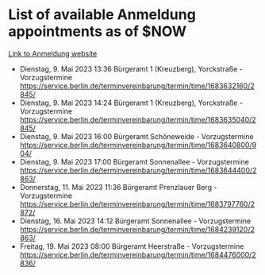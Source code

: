 # List of available Anmeldung appointments as of $NOW
[Link to Anmeldung website](https://service.berlin.de/terminvereinbarung/termin/tag.php?termin=1&anliegen[]=120686&dienstleisterlist=122210,122217,327316,122219,327312,122227,327314,122231,327346,122243,327348,122254,122252,329742,122260,329745,122262,329748,122271,327278,122273,327274,122277,327276,330436,122280,327294,122282,327290,122284,327292,122291,327270,122285,327266,122286,327264,122296,327268,150230,329760,122297,327286,122294,327284,122312,329763,122314,329775,122304,327330,122311,327334,122309,327332,317869,122281,327352,122279,329772,122283,122276,327324,122274,327326,122267,329766,122246,327318,122251,327320,122257,327322,122208,327298,122226,327300&herkunft=http%3A%2F%2Fservice.berlin.de%2Fdienstleistung%2F120686%2F)
- Dienstag, 9. Mai 2023 13:36 Bürgeramt 1 (Kreuzberg), Yorckstraße - Vorzugstermine https://service.berlin.de/terminvereinbarung/termin/time/1683632160/2845/
- Dienstag, 9. Mai 2023 14:24 Bürgeramt 1 (Kreuzberg), Yorckstraße - Vorzugstermine https://service.berlin.de/terminvereinbarung/termin/time/1683635040/2845/
- Dienstag, 9. Mai 2023 16:00 Bürgeramt Schöneweide - Vorzugstermine https://service.berlin.de/terminvereinbarung/termin/time/1683640800/904/
- Dienstag, 9. Mai 2023 17:00 Bürgeramt Sonnenallee - Vorzugstermine https://service.berlin.de/terminvereinbarung/termin/time/1683644400/2863/
- Donnerstag, 11. Mai 2023 11:36 Bürgeramt Prenzlauer Berg - Vorzugstermine https://service.berlin.de/terminvereinbarung/termin/time/1683797760/2872/
- Dienstag, 16. Mai 2023 14:12 Bürgeramt Sonnenallee - Vorzugstermine https://service.berlin.de/terminvereinbarung/termin/time/1684239120/2863/
- Freitag, 19. Mai 2023 08:00 Bürgeramt Heerstraße - Vorzugstermine https://service.berlin.de/terminvereinbarung/termin/time/1684476000/2836/
